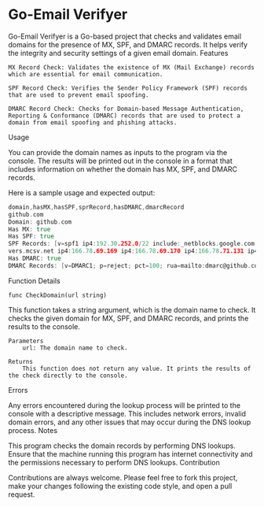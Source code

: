 # Go-Email Verifyer

Go-Email Verifyer is a Go-based project that checks and validates email domains for the presence of MX, SPF, and DMARC records. It helps verify the integrity and security settings of a given email domain.
Features

    MX Record Check: Validates the existence of MX (Mail Exchange) records which are essential for email communication.

    SPF Record Check: Verifies the Sender Policy Framework (SPF) records that are used to prevent email spoofing.

    DMARC Record Check: Checks for Domain-based Message Authentication, Reporting & Conformance (DMARC) records that are used to protect a domain from email spoofing and phishing attacks.

Usage

You can provide the domain names as inputs to the program via the console. The results will be printed out in the console in a format that includes information on whether the domain has MX, SPF, and DMARC records.

Here is a sample usage and expected output:


``` go run main.go
domain,hasMX,hasSPF,sprRecord,hasDMARC,dmarcRecord
github.com
Domain: github.com
Has MX: true
Has SPF: true
SPF Records: [v=spf1 ip4:192.30.252.0/22 include:_netblocks.google.com include:_netblocks2.google.com include:_netblocks3.google.com include:spf.protection.outlook.com include:mail.zendesk.com include:_spf.salesforce.com include:ser
vers.mcsv.net ip4:166.78.69.169 ip4:166.78.69.170 ip4:166.78.71.131 ip4:167.89.101.2 ip4:167.89.101.192/28 ip4:192.254.112.60 ip4:192.254.112.98/31 ip4:192.254.113.10 ip4:192.254.113.101 ip4:192.254.114.176 ip4:62.253.227.114 ~all]
Has DMARC: true
DMARC Records: [v=DMARC1; p=reject; pct=100; rua=mailto:dmarc@github.com]
```
Function Details


```func CheckDomain(url string)```

This function takes a string argument, which is the domain name to check. It checks the given domain for MX, SPF, and DMARC records, and prints the results to the console.

    Parameters
        url: The domain name to check.

    Returns
        This function does not return any value. It prints the results of the check directly to the console.

Errors

Any errors encountered during the lookup process will be printed to the console with a descriptive message. This includes network errors, invalid domain errors, and any other issues that may occur during the DNS lookup process.
Notes

This program checks the domain records by performing DNS lookups. Ensure that the machine running this program has internet connectivity and the permissions necessary to perform DNS lookups.
Contribution

Contributions are always welcome. Please feel free to fork this project, make your changes following the existing code style, and open a pull request.
